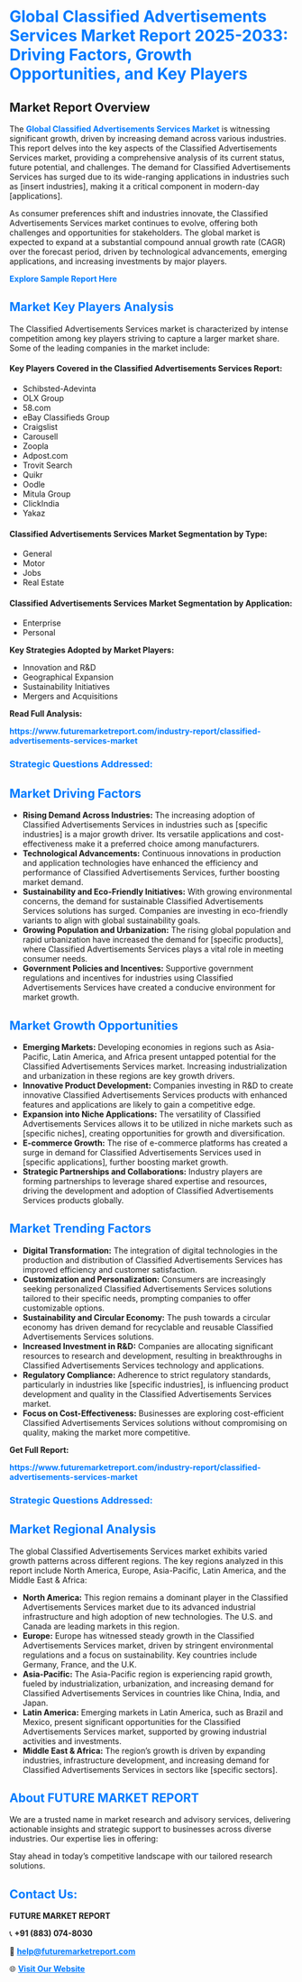 <h1 style="color: #007BFF;">Global Classified Advertisements Services Market Report 2025-2033: Driving Factors, Growth Opportunities, and Key Players</h1>

<section id="overview">
<h2>Market Report Overview</h2>
<p>The <a href="https://www.futuremarketreport.com/industry-report/classified-advertisements-services-market" style="color: #007BFF; text-decoration: none;"><strong>Global Classified Advertisements Services Market</strong></a> is witnessing significant growth, driven by increasing demand across various industries. This report delves into the key aspects of the Classified Advertisements Services market, providing a comprehensive analysis of its current status, future potential, and challenges. The demand for Classified Advertisements Services has surged due to its wide-ranging applications in industries such as [insert industries], making it a critical component in modern-day [applications].</p>
<p>As consumer preferences shift and industries innovate, the Classified Advertisements Services market continues to evolve, offering both challenges and opportunities for stakeholders. The global market is expected to expand at a substantial compound annual growth rate (CAGR) over the forecast period, driven by technological advancements, emerging applications, and increasing investments by major players.</p>
</section>

<section id="overview">
<p><a href="https://www.futuremarketreport.com/request-sample/reportId=28481" style="color: #007BFF; text-decoration: none;"><strong>Explore Sample Report Here</strong></a></p>
</section>

<section id="key-players">
<h2 style="color: #007BFF;">Market Key Players Analysis</h2>
<p>The Classified Advertisements Services market is characterized by intense competition among key players striving to capture a larger market share. Some of the leading companies in the market include:</p>
<h4>Key Players Covered in the Classified Advertisements Services Report:</h4>
<ul><li>Schibsted-Adevinta</li><li>OLX Group</li><li>58.com</li><li>eBay Classifieds Group</li><li>Craigslist</li><li>Carousell</li><li>Zoopla</li><li>Adpost.com</li><li>Trovit Search</li><li>Quikr</li><li>Oodle</li><li>Mitula Group</li><li>ClickIndia</li><li>Yakaz</li></ul>
<h4>Classified Advertisements Services Market Segmentation by Type:</h4>
<ul><li>General</li><li>Motor</li><li>Jobs</li><li>Real Estate</li></ul>

<h4>Classified Advertisements Services Market Segmentation by Application:</h4>
<ul><li>Enterprise</li><li>Personal</li></ul>
<p><strong>Key Strategies Adopted by Market Players:</strong></p>
<ul>
<li>Innovation and R&D</li>
<li>Geographical Expansion</li>
<li>Sustainability Initiatives</li>
<li>Mergers and Acquisitions</li>
</ul>
</section>

<section>
<p><strong>Read Full Analysis: </strong></p><a href="https://www.futuremarketreport.com/industry-report/classified-advertisements-services-market" style="color: #007BFF; text-decoration: none;"><strong>https://www.futuremarketreport.com/industry-report/classified-advertisements-services-market</strong></a>
<h3 style="color: #007BFF;">Strategic Questions Addressed:</h3>
</section>

<section id="driving-factors">
<h2 style="color: #007BFF;">Market Driving Factors</h2>
<ul>
<li><strong>Rising Demand Across Industries:</strong> The increasing adoption of Classified Advertisements Services in industries such as [specific industries] is a major growth driver. Its versatile applications and cost-effectiveness make it a preferred choice among manufacturers.</li>
<li><strong>Technological Advancements:</strong> Continuous innovations in production and application technologies have enhanced the efficiency and performance of Classified Advertisements Services, further boosting market demand.</li>
<li><strong>Sustainability and Eco-Friendly Initiatives:</strong> With growing environmental concerns, the demand for sustainable Classified Advertisements Services solutions has surged. Companies are investing in eco-friendly variants to align with global sustainability goals.</li>
<li><strong>Growing Population and Urbanization:</strong> The rising global population and rapid urbanization have increased the demand for [specific products], where Classified Advertisements Services plays a vital role in meeting consumer needs.</li>
<li><strong>Government Policies and Incentives:</strong> Supportive government regulations and incentives for industries using Classified Advertisements Services have created a conducive environment for market growth.</li>
</ul>
</section>

<section id="growth-opportunities">
<h2 style="color: #007BFF;">Market Growth Opportunities</h2>
<ul>
<li><strong>Emerging Markets:</strong> Developing economies in regions such as Asia-Pacific, Latin America, and Africa present untapped potential for the Classified Advertisements Services market. Increasing industrialization and urbanization in these regions are key growth drivers.</li>
<li><strong>Innovative Product Development:</strong> Companies investing in R&D to create innovative Classified Advertisements Services products with enhanced features and applications are likely to gain a competitive edge.</li>
<li><strong>Expansion into Niche Applications:</strong> The versatility of Classified Advertisements Services allows it to be utilized in niche markets such as [specific niches], creating opportunities for growth and diversification.</li>
<li><strong>E-commerce Growth:</strong> The rise of e-commerce platforms has created a surge in demand for Classified Advertisements Services used in [specific applications], further boosting market growth.</li>
<li><strong>Strategic Partnerships and Collaborations:</strong> Industry players are forming partnerships to leverage shared expertise and resources, driving the development and adoption of Classified Advertisements Services products globally.</li>
</ul>
</section>

<section id="trending-factors">
<h2 style="color: #007BFF;">Market Trending Factors</h2>
<ul>
<li><strong>Digital Transformation:</strong> The integration of digital technologies in the production and distribution of Classified Advertisements Services has improved efficiency and customer satisfaction.</li>
<li><strong>Customization and Personalization:</strong> Consumers are increasingly seeking personalized Classified Advertisements Services solutions tailored to their specific needs, prompting companies to offer customizable options.</li>
<li><strong>Sustainability and Circular Economy:</strong> The push towards a circular economy has driven demand for recyclable and reusable Classified Advertisements Services solutions.</li>
<li><strong>Increased Investment in R&D:</strong> Companies are allocating significant resources to research and development, resulting in breakthroughs in Classified Advertisements Services technology and applications.</li>
<li><strong>Regulatory Compliance:</strong> Adherence to strict regulatory standards, particularly in industries like [specific industries], is influencing product development and quality in the Classified Advertisements Services market.</li>
<li><strong>Focus on Cost-Effectiveness:</strong> Businesses are exploring cost-efficient Classified Advertisements Services solutions without compromising on quality, making the market more competitive.</li>
</ul>
</section>

<section>
<p><strong>Get Full Report: </strong></p><a href="https://www.futuremarketreport.com/industry-report/classified-advertisements-services-market" style="color: #007BFF; text-decoration: none;"><strong>https://www.futuremarketreport.com/industry-report/classified-advertisements-services-market</strong></a>
<h3 style="color: #007BFF;">Strategic Questions Addressed:</h3>
</section>


<section id="regional-analysis">
<h2 style="color: #007BFF;">Market Regional Analysis</h2>
<p>The global Classified Advertisements Services market exhibits varied growth patterns across different regions. The key regions analyzed in this report include North America, Europe, Asia-Pacific, Latin America, and the Middle East & Africa:</p>
<ul>
<li><strong>North America:</strong> This region remains a dominant player in the Classified Advertisements Services market due to its advanced industrial infrastructure and high adoption of new technologies. The U.S. and Canada are leading markets in this region.</li>
<li><strong>Europe:</strong> Europe has witnessed steady growth in the Classified Advertisements Services market, driven by stringent environmental regulations and a focus on sustainability. Key countries include Germany, France, and the U.K.</li>
<li><strong>Asia-Pacific:</strong> The Asia-Pacific region is experiencing rapid growth, fueled by industrialization, urbanization, and increasing demand for Classified Advertisements Services in countries like China, India, and Japan.</li>
<li><strong>Latin America:</strong> Emerging markets in Latin America, such as Brazil and Mexico, present significant opportunities for the Classified Advertisements Services market, supported by growing industrial activities and investments.</li>
<li><strong>Middle East & Africa:</strong> The region’s growth is driven by expanding industries, infrastructure development, and increasing demand for Classified Advertisements Services in sectors like [specific sectors].</li>
</ul>
</section>

<footer>
<h2 style="color: #007BFF;">About FUTURE MARKET REPORT</h2>
<p>We are a trusted name in market research and advisory services, delivering actionable insights and strategic support to businesses across diverse industries. Our expertise lies in offering:</p>

<p>Stay ahead in today’s competitive landscape with our tailored research solutions.</p>

<h2 style="color: #007BFF;">Contact Us:</h2>
<p><strong>FUTURE MARKET REPORT</strong></p>
<p>📞 <strong>+91 (883) 074-8030</strong></p>
<p>📧 <strong><a href="mailto:help@futuremarketreport.com" style="color: #007BFF;">help@futuremarketreport.com</a></strong></p>
<p>🌐 <strong><a href="https://www.futuremarketreport.com/" style="color: #007BFF;">Visit Our Website</a></strong></p>
</footer>